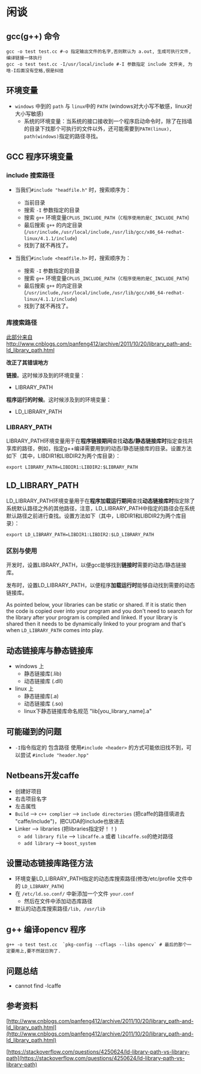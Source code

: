 # 闲谈

## gcc(g++) 命令

```shell
gcc -o test test.cc #-o 指定输出文件的名字,否则默认为 a.out, 生成可执行文件, 编译链接一体执行
gcc -o test test.cc -I/usr/local/include #-I 参数指定 include 文件夹, 为啥-I后面没有空格,很是纠结

```





## 环境变量

* `windows` 中到的 `path` 与 `linux`中的 `PATH` (windows对大小写不敏感，linux对大小写敏感)
  * 系统的环境变量：当系统的接口接收到一个程序启动命令时，除了在挡墙的目录下找那个可执行的文件以外，还可能需要到`PATH(linux), path(windows)`指定的路径寻找。

## GCC 程序环境变量

### include 搜索路径

* 当我们`#include "headfile.h"` 时，搜索顺序为：
  * 当前目录
  * 搜索 `-I` 参数指定的目录
  * 搜索 `g++` 环境变量`CPLUS_INCLUDE_PATH`（`C程序使用的是C_INCLUDE_PATH`）
  * 最后搜索 `g++` 的内定目录 (`/usr/include,/usr/local/include,/usr/lib/gcc/x86_64-redhat-linux/4.1.1/include`)
  * 找到了就不再找了。


* 当我们`#include <headfile.h>` 时，搜索顺序为：
  * 搜索 `-I` 参数指定的目录
  * 搜索 `g++` 环境变量`CPLUS_INCLUDE_PATH`（`C程序使用的是C_INCLUDE_PATH`）
  * 最后搜索 `g++` 的内定目录 (`/usr/include,/usr/local/include,/usr/lib/gcc/x86_64-redhat-linux/4.1.1/include`)
  * 找到了就不再找了。



### 库搜索路径

[此部分来自http://www.cnblogs.com/panfeng412/archive/2011/10/20/library_path-and-ld_library_path.html ](http://www.cnblogs.com/panfeng412/archive/2011/10/20/library_path-and-ld_library_path.html)

**改正了其错误地方**

**链接**。这时候涉及到的环境变量：

* LIBRARY_PATH

**程序运行的时候**。这时候涉及到的环境变量：

* LD_LIBRARY_PATH

### LIBRARY_PATH

LIBRARY_PATH环境变量用于在**程序链接期间**查找**动态/静态链接库时**指定查找共享库的路径，例如，指定g++编译需要用到的动态/静态链接库的目录。设置方法如下（其中，LIBDIR1和LIBDIR2为两个库目录）：

```shell
export LIBRARY_PATH=LIBDIR1:LIBDIR2:$LIBRARY_PATH
```



## LD_LIBRARY_PATH

LD_LIBRARY_PATH环境变量用于在**程序加载运行期间**查找**动态链接库时**指定除了系统默认路径之外的其他路径，注意，LD_LIBRARY_PATH中指定的路径会在系统默认路径之前进行查找。设置方法如下（其中，LIBDIR1和LIBDIR2为两个库目录）：

```shell
export LD_LIBRARY_PATH=LIBDIR1:LIBDIR2:$LD_LIBRARY_PATH
```



### 区别与使用

开发时，设置LIBRARY_PATH，以便gcc能够找到**链接时**需要的动态/静态链接库。

发布时，设置LD_LIBRARY_PATH，以便程序**加载运行时**能够自动找到需要的动态链接库。



As pointed below, your libraries can be static or shared. If it is static then the code is copied over into your program and you don't need to search for the library after your program is compiled and linked. If your library is shared then it needs to be dynamically linked to your program and that's when `LD_LIBRARY_PATH` comes into play.





## 动态链接库与静态链接库

* windows 上
  * 静态链接库(.lib)
  * 动态链接库 (.dll)
* linux 上
  - 静态链接库(.a)
  - 动态链接库 (.so)
  - linux下静态链接库命名规范 "lib[you_library_name].a"

## 可能碰到的问题

* `-I`指令指定的 包含路径 使用`#include <header>` 的方式可能依旧找不到，可以尝试 `#include "header.hpp"` 



## Netbeans开发caffe

* 创建好项目
* 右击项目名字
* 左击属性
* `Build` --> `c++ complier` --> `include directories` (把caffe的路径填进去 "caffe/include")，把CUDA的include也放进去
* Linker --> libraries (把libraries指定好！！)
  * `add library file` --> `libcaffe.a` 或者 `libcaffe.so`的绝对路径
  * `add library`  --> `boost_system`




## 设置动态链接库路径方法

* 环境变量LD_LIBRARY_PATH指定的动态库搜索路径(修改/etc/profile 文件中的 `LD_LIBRARY_PATH`)
* 在 `/etc/ld.so.conf/` 中新添加一个文件 `your.conf`
  * 然后在文件中添加动态库路径
* 默认的动态库搜索路径`/lib, /usr/lib `




## g++ 编译opencv 程序

```shell
g++ -o test test.cc  `pkg-config --cflags --libs opencv` # 最后的那个一定要用上,要不然就日狗了.
```





## 问题总结

* cannot find -lcaffe

## 参考资料

[http://www.cnblogs.com/panfeng412/archive/2011/10/20/library_path-and-ld_library_path.html](http://www.cnblogs.com/panfeng412/archive/2011/10/20/library_path-and-ld_library_path.html)

[https://stackoverflow.com/questions/4250624/ld-library-path-vs-library-path](https://stackoverflow.com/questions/4250624/ld-library-path-vs-library-path)